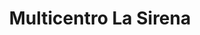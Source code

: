 ---
title: "Multicentro La Sirena"
url: /san-cristobal/multicentro-la-sirena/
shop: centro comercial
---